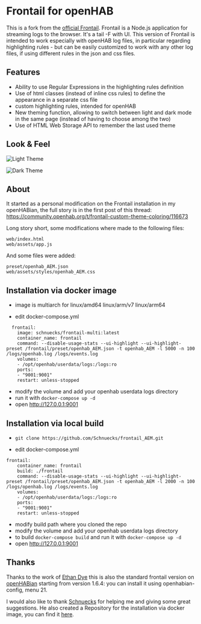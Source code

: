 # Frontail for openHAB

This is a fork from the [official Frontail](https://github.com/mthenw/frontail). 
Frontail is a Node.js application for streaming logs to the browser. It's a tail -F with UI.
This version of Frontail is intended to work especially with openHAB log files, in particular regarding highlighting rules - but can be easily customized to work with any other log files, if using different rules in the json and css files.


## Features

*   Ability to use Regular Expressions in the highlighting rules definition
*   Use of html classes (instead of inline css rules) to define the appearance in a separate css file
*   custom highlighting rules, intended for openHAB
*   New theming function, allowing to switch between light and dark mode in the same page (instead of having to choose among the two)
*   Use of HTML Web Storage API to remember the last used theme


## Look & Feel

![Light Theme](https://community-openhab-org.s3.dualstack.eu-central-1.amazonaws.com/optimized/3X/4/c/4c7cf71bb4a91b42a5897e8eedae9b40cb69af93_2_690x460.jpeg)

![Dark Theme](https://community-openhab-org.s3.dualstack.eu-central-1.amazonaws.com/optimized/3X/f/c/fcaebc3ca9cb3f182d8d59ef3aa5f322a6fd9a55_2_690x460.jpeg)


## About

It started as a personal modification on the Frontail installation in my openHABian, the full story is in the first post of this thread:
<https://community.openhab.org/t/frontail-custom-theme-coloring/116673>

Long story short, some modifications where made to the following files:
```
web/index.html
web/assets/app.js
```

And some files were added:
```
preset/openhab_AEM.json
web/assets/styles/openhab_AEM.css
```

## Installation via docker image

* image is multiarch for linux/amd64 linux/arm/v7 linux/arm64

* edit docker-compose.yml

```
  frontail:
    image: schnuecks/frontail-multi:latest
    container_name: frontail
    command: --disable-usage-stats --ui-highlight --ui-highlight-preset /frontail/preset/openhab_AEM.json -t openhab_AEM -l 5000 -n 100 /logs/openhab.log /logs/events.log
    volumes:
    - /opt/openhab/userdata/logs:/logs:ro
    ports:
    - "9001:9001"
    restart: unless-stopped
```

* modify the volume and add your openhab userdata logs directory 
* run it with `docker-compose up -d`
* open http://127.0.0.1:9001


## Installation via local build

* `git clone https://github.com/Schnuecks/frontail_AEM.git`

* edit docker-compose.yml

```
frontail:
    container_name: frontail
    build: ./frontail
    command: --disable-usage-stats --ui-highlight --ui-highlight-preset /frontail/preset/openhab_AEM.json -t openhab_AEM -l 2000 -n 100 /logs/openhab.log /logs/events.log
    volumes:
    - /opt/openhab/userdata/logs:/logs:ro
    ports:
    - "9001:9001"
    restart: unless-stopped
```

* modify build path where you cloned the repo
* modify the volume and add your openhab userdata logs directory 
* to build `docker-compose build` and run it with `docker-compose up -d`
* open http://127.0.0.1:9001

## Thanks

Thanks to the work of [Ethan Dye](https://github.com/ecdye) this is also the standard frontail version on [openHABian](https://github.com/openhab/openhabian) starting from version 1.6.4: you can install it using openhabian-config, menu 21.

I would also like to thank [Schnuecks](https://github.com/Schnuecks) for helping me and giving some great suggestions. He also created a Repository for the installation via docker image, you can find it [here](https://github.com/Schnuecks/frontail_AEM).
